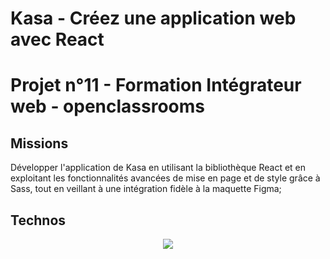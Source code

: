 # Kasa - Créez une application web avec React
# Projet n°11 - Formation Intégrateur web - openclassrooms

## Missions
Développer l'application de Kasa en utilisant la bibliothèque React et en exploitant les fonctionnalités avancées de mise en page et de style grâce à Sass, tout en veillant à une intégration fidèle à la maquette Figma;

## Technos
<p align="center">
  <a href="https://skillicons.dev">
    <img src="https://skillicons.dev/icons?i=react,sass,js,html,vscode,github" />
  </a>
</p>
